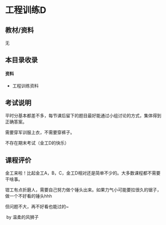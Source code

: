 # 工程训练D

## 教材/资料

无



## 本目录收录

#### 资料

- 工程训练资料



## 考试说明

平时分基本都差不多，每节课后留下的题目最好能通过小组讨论的方式，集体得到正确答案。

需要穿军训服上衣，不需要穿裤子。

不存在期末考试（金工D的快乐）



## 课程评价

金工来啦！比起金工A，B，C，金工D相对还是简单不少的。大多数课程都不需要干啥事。

钳工有点折磨人，需要自己努力做个锤头出来。如果力气小可能要拉很久的锯子，做一个不好看的锤头hhh

但问题不大，再不好看也能过的~



​																																							by 温柔的风狮子										
